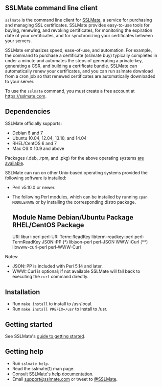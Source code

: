 ## SSLMate command line client

`sslmate` is the command line client for [SSLMate](https://sslmate.com), a service for purchasing and managing SSL certificates. SSLMate provides easy-to-use tools for buying, renewing, and revoking certificates, for monitoring the expiration date of your certificates, and for synchronizing your certificates between your servers.

SSLMate emphasizes speed, ease-of-use, and automation.  For example, the command to purchase a certificate (sslmate buy) typically completes in under a minute and automates the steps of generating a private key, generating a CSR, and building a certificate bundle.  SSLMate can automatically renew your certificates, and you can run sslmate download from a cron job so that renewed certificates are automatically downloaded to your server.

To use the `sslmate` command, you must create a free account at https://sslmate.com.

## Dependencies

SSLMate officially supports:

 * Debian 6 and 7
 * Ubuntu 10.04, 12.04, 13.10, and 14.04
 * RHEL/CentOS 6 and 7
 * Mac OS X 10.9 and above

Packages (.deb, .rpm, and .pkg) for the above operating systems [are available](https://sslmate.com/help/install).

SSLMate can run on other Unix-based operating systems provided the following software is installed:

* Perl v5.10.0 or newer.
* The following Perl modules, which can be installed by running `cpan MODULENAME` or by installing the corresponding distro package.

    Module Name         Debian/Ubuntu Package        RHEL/CentOS Package
    -------------------------------------------------------------------------
    URI                 liburi-perl                  perl-URI
    Term::ReadKey       libterm-readkey-perl         perl-TermReadKey
    JSON::PP (*)        libjson-perl                 perl-JSON
    WWW::Curl (**)      libwww-curl-perl             perl-WWW-Curl


Notes:

* JSON::PP is included with Perl 5.14 and later.
* WWW::Curl is optional; if not available SSLMate will fall back to executing the `curl` command directly.


## Installation

* Run `make install` to install to /usr/local.
* Run `make install PREFIX=/usr` to install to /usr.

## Getting started

See SSLMate's [guide to getting started](https://sslmate.com/help/getting_started).

## Getting help

* Run `sslmate help`.
* Read the sslmate(1) man page.
* Consult [SSLMate's help documentation](https://sslmate.com/help).
* Email [support@sslmate.com](mailto:support@sslmate.com) or tweet to [@SSLMate](https://twitter.com/sslmate).
